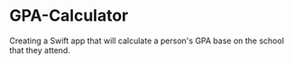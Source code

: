 # GPA-Calculator
Creating a Swift app that will calculate a person's GPA base on the school that they attend. 

